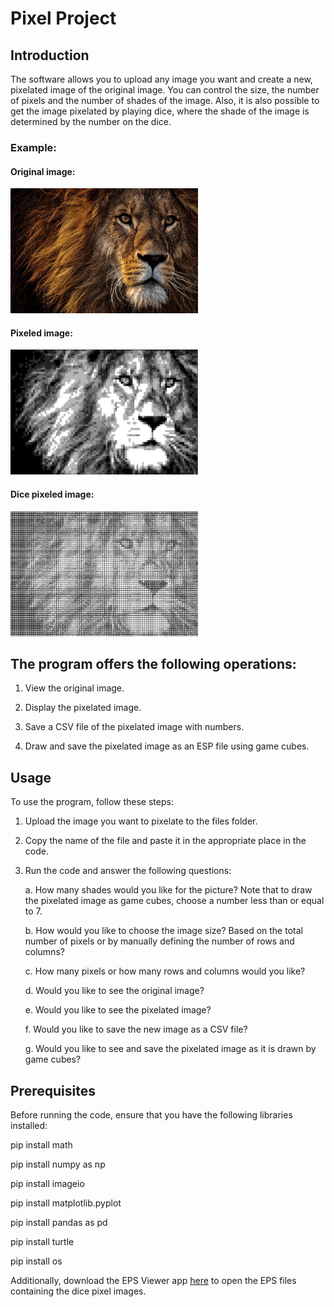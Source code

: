 # Pixel Project
## Introduction

The software allows you to upload any image you want and create a new, pixelated image of the original image. You can control the size, the number of pixels and the number of shades of the image. Also, it is also possible to get the image pixelated by playing dice, where the shade of the image is determined by the number on the dice.

### Example:

#### Original image:

<img src="Lion.jpg" alt="Image" width="300" height="200">

#### Pixeled image:

<img src="lion_pixel.jpg" alt="Image" width="300" height="200">

#### Dice pixeled image:

<img src="Lion_dice.jpg" alt="Image" width="300" height="200">

## The program offers the following operations:

1. View the original image.

2. Display the pixelated image.

3. Save a CSV file of the pixelated image with numbers.

4. Draw and save the pixelated image as an ESP file using game cubes.

## Usage
To use the program, follow these steps:

1. Upload the image you want to pixelate to the files folder.

2. Copy the name of the file and paste it in the appropriate place in the code.

3. Run the code and answer the following questions:
    
    a. How many shades would you like for the picture? Note that to draw the pixelated image as game cubes, choose a number less than or equal to 7.
    
    b. How would you like to choose the image size? Based on the total number of pixels or by manually defining the number of rows and columns?
    
    c. How many pixels or how many rows and columns would you like?
    
    d. Would you like to see the original image?
    
    e. Would you like to see the pixelated image?
    
    f. Would you like to save the new image as a CSV file?
    
    g. Would you like to see and save the pixelated image as it is drawn by game cubes?
  
## Prerequisites

Before running the code, ensure that you have the following libraries installed:

pip install math

pip install numpy as np

pip install imageio

pip install matplotlib.pyplot

pip install pandas as pd

pip install turtle

pip install os

Additionally, download the EPS Viewer app [here](https://epsviewer.org/download.aspx) to open the EPS files containing the dice pixel images.
